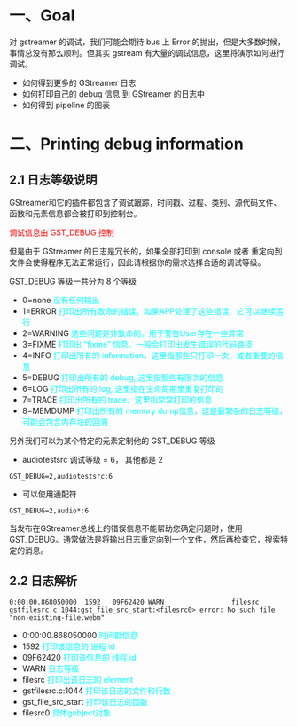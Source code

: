 # 一、Goal

对 gstreamer 的调试，我们可能会期待 bus 上 Error 的抛出，但是大多数时候，事情总没有那么顺利。但其实 gstream 有大量的调试信息，这里将演示如何进行调试。

- 如何得到更多的 GStreamer 日志
- 如何打印自己的 debug 信息 到 GStreamer 的日志中
- 如何得到 pipeline 的图表

# 二、Printing debug information

## 2.1 日志等级说明

GStreamer和它的插件都包含了调试跟踪，时间戳、过程、类别、源代码文件、函数和元素信息都会被打印到控制台。

<font color="red">调试信息由 GST_DEBUG 控制</font>

但是由于 GStreamer 的日志是冗长的，如果全部打印到 console 或者 重定向到文件会使得程序无法正常运行，因此请根据你的需求选择合适的调试等级。

GST_DEBUG 等级一共分为 8 个等级

- 0=none <font color="0xFFFF">没有任何输出</font>
- 1=ERROR <font color="0xFFFF">打印出所有致命的错误。如果APP处理了这些错误，它可以继续运行</font>
- 2=WARNING <font color="0xFFFF">这些问题是非致命的。用于警告User存在一些异常</font>
- 3=FIXME <font color="0xFFFF">打印出 “fixme” 信息。一般会打印出发生错误的代码路径</font>
- 4=INFO <font color="0xFFFF">打印出所有的 information，这里指那些只打印一次，或者重要的信息</font>
- 5=DEBUG <font color="0xFFFF">打印出所有的 debug, 这里指那些有限次的信息</font>
- 6=LOG <font color="0xFFFF">打印出所有的 log, 这里指在生命周期里重复打印的</font>
- 7=TRACE <font color="0xFFFF">打印出所有的 trace，这里指常常打印的信息</font>
- 8=MEMDUMP <font color="0xFFFF">打印出所有的 memory dump信息，这是最繁杂的日志等级，可能会包含内存块的回溯</font>

另外我们可以为某个特定的元素定制他的 GST_DEBUG 等级

- audiotestsrc 调试等级 = 6， 其他都是 2
```
GST_DEBUG=2,audiotestsrc:6
```

- 可以使用通配符

```
GST_DEBUG=2,audio*:6
```


当发布在GStreamer总线上的错误信息不能帮助您确定问题时，使用GST_DEBUG。通常做法是将输出日志重定向到一个文件，然后再检查它，搜索特定的消息。


## 2.2 日志解析

```
0:00:00.868050000  1592   09F62420 WARN                 filesrc gstfilesrc.c:1044:gst_file_src_start:<filesrc0> error: No such file "non-existing-file.webm"
```


- 0:00:00.868050000 <font color="0xFFFF">时间戳信息</font>
- 1592 <font color="0xFFFF">打印该信息的 进程 id</font>
- 09F62420 <font color="0xFFFF">打印该信息的 线程 id</font>
- WARN <font color="0xFFFF">日志等级</font>
- filesrc <font color="0xFFFF">打印出该日志的 element </font>
- gstfilesrc.c:1044 <font color="0xFFFF">打印该日志的文件和行数 </font>
- gst_file_src_start <font color="0xFFFF">打印该日志的函数 </font>
- filesrc0 <font color="0xFFFF">具体gobject对象</font>
